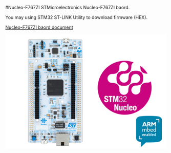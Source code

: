 #Nucleo-F767ZI
STMicroelectronics Nucleo-F767ZI baord.

You may using STM32 ST-LINK Utility to download firmware (HEX).

[Nucleo-F767ZI baord document](http://www.st.com/content/st_com/en/products/evaluation-tools/product-evaluation-tools/mcu-eval-tools/stm32-mcu-eval-tools/stm32-mcu-nucleo/nucleo-f767zi.html)

![Nucleo-F411RE](en.high-perf_nucleo-144_mbed.jpg)

